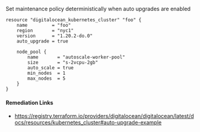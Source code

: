 
Set maintenance policy deterministically when auto upgrades are enabled

```hcl
resource "digitalocean_kubernetes_cluster" "foo" {
	name    	 = "foo"
	region  	 = "nyc1"
	version 	 = "1.20.2-do.0"
	auto_upgrade = true

	node_pool {
		name       = "autoscale-worker-pool"
		size       = "s-2vcpu-2gb"
		auto_scale = true
		min_nodes  = 1
		max_nodes  = 5
	}
}

```

#### Remediation Links
 - https://registry.terraform.io/providers/digitalocean/digitalocean/latest/docs/resources/kubernetes_cluster#auto-upgrade-example

